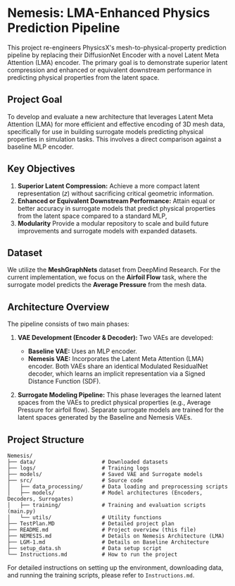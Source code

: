 # Nemesis: LMA-Enhanced Physics Prediction Pipeline

This project re-engineers PhysicsX's mesh-to-physical-property prediction pipeline by replacing their DiffusionNet Encoder with a novel Latent Meta Attention (LMA) encoder. The primary goal is to demonstrate superior latent compression and enhanced or equivalent downstream performance in predicting physical properties from the latent space.

## Project Goal

To develop and evaluate a new architecture that leverages Latent Meta Attention (LMA) for more efficient and effective encoding of 3D mesh data, specifically for use in building surrogate models predicting physical properties in simulation tasks. This involves a direct comparison against a baseline MLP encoder.

## Key Objectives

1.  **Superior Latent Compression:** Achieve a more compact latent representation ($z$) without sacrificing critical geometric information.
2.  **Enhanced or Equivalent Downstream Performance:** Attain equal or better accuracy in surrogate models that predict physical properties from the latent space compared to a standard MLP,
3.  **Modularity** Provide a modular repository to scale and build future improvements and surrogate models with expanded datasets.

## Dataset

We utilize the **MeshGraphNets** dataset from DeepMind Research. For the current implementation, we focus on the **Airfoil Flow** task, where the surrogate model predicts the **Average Pressure** from the mesh data.

## Architecture Overview

The pipeline consists of two main phases:

1.  **VAE Development (Encoder & Decoder):** Two VAEs are developed:
    *   **Baseline VAE:** Uses an MLP encoder.
    *   **Nemesis VAE:** Incorporates the Latent Meta Attention (LMA) encoder.
    Both VAEs share an identical Modulated ResidualNet decoder, which learns an implicit representation via a Signed Distance Function (SDF).

2.  **Surrogate Modeling Pipeline:** This phase leverages the learned latent spaces from the VAEs to predict physical properties (e.g., Average Pressure for airfoil flow). Separate surrogate models are trained for the latent spaces generated by the Baseline and Nemesis VAEs.

## Project Structure

```
Nemesis/
├── data/                     # Downloaded datasets
├── logs/                     # Training logs
├── models/                   # Saved VAE and Surrogate models
├── src/                      # Source code
│   ├── data_processing/      # Data loading and preprocessing scripts
│   ├── models/               # Model architectures (Encoders, Decoders, Surrogates)
│   ├── training/             # Training and evaluation scripts (main.py)
│   └── utils/                # Utility functions
├── TestPlan.MD               # Detailed project plan
├── README.md                 # Project overview (this file)
├── NEMESIS.md                # Details on Nemesis Architecture (LMA)
├── LGM-1.md                  # Details on Baseline Architecture
├── setup_data.sh             # Data setup script
└── Instructions.md           # How to run the project
```

For detailed instructions on setting up the environment, downloading data, and running the training scripts, please refer to `Instructions.md`.
